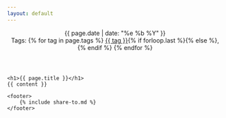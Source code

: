 ```yaml
---
layout: default
---
```


<article class="post">
    <header class="article-tags-header">
        <time datetime="{{ page.date }}" itemprop="datePublished"><i class="fa fa-calendar"></i> {{ page.date | date: "%e %b %Y" }}</time>
        <div>
            Tags:
            {% for tag in page.tags %}
                <a href="/blog/tags.html#{{ tag | replace: ' ', '-' }}">{{ tag }}</a>{% if forloop.last %}{% else %},{% endif %}
            {% endfor %}
        </div>
    </header>

    <h1>{{ page.title }}</h1>
    {{ content }}

    <footer>
        {% include share-to.md %}
    </footer>
</article>
